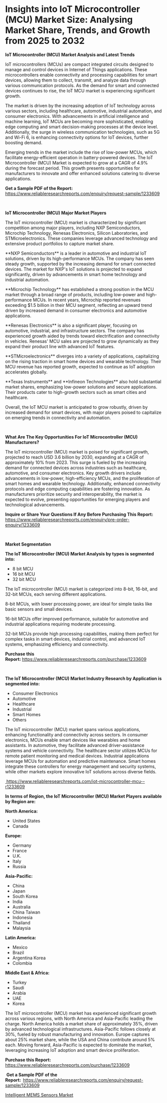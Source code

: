 <p><h1>Insights into IoT Microcontroller (MCU) Market Size: Analysing Market Share, Trends, and Growth from 2025 to 2032</h1></p><p><strong>IoT Microcontroller (MCU) Market Analysis and Latest Trends</strong></p>
<p><p>IoT microcontrollers (MCUs) are compact integrated circuits designed to manage and control devices in Internet of Things applications. These microcontrollers enable connectivity and processing capabilities for smart devices, allowing them to collect, transmit, and analyze data through various communication protocols. As the demand for smart and connected devices continues to rise, the IoT MCU market is experiencing significant growth.</p><p>The market is driven by the increasing adoption of IoT technology across various sectors, including healthcare, automotive, industrial automation, and consumer electronics. With advancements in artificial intelligence and machine learning, IoT MCUs are becoming more sophisticated, enabling edge computing and smart decision-making processes at the device level. Additionally, the surge in wireless communication technologies, such as 5G and Wi-Fi 6, is enhancing connectivity options for IoT devices, further boosting demand.</p><p>Emerging trends in the market include the rise of low-power MCUs, which facilitate energy-efficient operation in battery-powered devices. The IoT Microcontroller (MCU) Market is expected to grow at a CAGR of 4.9% during the forecast period. This growth presents opportunities for manufacturers to innovate and offer enhanced solutions catering to diverse applications.</p></p>
<p><strong>Get a Sample PDF of the Report:&nbsp;</strong> <a href="https://www.reliableresearchreports.com/enquiry/request-sample/1233609?utm_campaign=2296&utm_medium=2&utm_source=Github&utm_content=ia&utm_term=06042025&utm_id=iot-microcontroller-mcu">https://www.reliableresearchreports.com/enquiry/request-sample/1233609</a></p>
<p>&nbsp;</p>
<p><strong>IoT Microcontroller (MCU) Major Market Players</strong></p>
<p><p>The IoT microcontroller (MCU) market is characterized by significant competition among major players, including NXP Semiconductors, Microchip Technology, Renesas Electronics, Silicon Laboratories, and STMicroelectronics. These companies leverage advanced technology and extensive product portfolios to capture market share.</p><p>**NXP Semiconductors** is a leader in automotive and industrial IoT solutions, driven by its high-performance MCUs. The company has seen steady growth, supported by the increasing demand for smart connected devices. The market for NXP's IoT solutions is projected to expand significantly, driven by advancements in smart home technology and industrial automation.</p><p>**Microchip Technology** has established a strong position in the MCU market through a broad range of products, including low-power and high-performance MCUs. In recent years, Microchip reported revenues exceeding $1.5 billion in their MCU segment, reflecting an upward trend driven by increased demand in consumer electronics and automotive applications.</p><p>**Renesas Electronics** is also a significant player, focusing on automotive, industrial, and infrastructure sectors. The company has experienced growth aided by trends toward electrification and connectivity in vehicles. Renesas' MCU sales are projected to grow dynamically as they expand their product line with advanced IoT features.</p><p>**STMicroelectronics** diverges into a variety of applications, capitalizing on the rising traction in smart home devices and wearable technology. Their MCU revenue has reported growth, expected to continue as IoT adoption accelerates globally.</p><p>**Texas Instruments** and **Infineon Technologies** also hold substantial market shares, emphasizing low-power solutions and secure applications. Their products cater to high-growth sectors such as smart cities and healthcare.</p><p>Overall, the IoT MCU market is anticipated to grow robustly, driven by increased demand for smart devices, with major players poised to capitalize on emerging trends in connectivity and automation.</p></p>
<p>&nbsp;</p>
<p><strong>What Are The Key Opportunities For IoT Microcontroller (MCU) Manufacturers?</strong></p>
<p><p>The IoT microcontroller (MCU) market is poised for significant growth, projected to reach USD 3.6 billion by 2030, expanding at a CAGR of approximately 10% from 2023. This surge is fueled by the increasing demand for connected devices across industries such as healthcare, automotive, and consumer electronics. Key growth drivers include advancements in low-power, high-efficiency MCUs, and the proliferation of smart homes and wearable technology. Additionally, enhanced connectivity protocols and edge computing capabilities are fostering innovation. As manufacturers prioritize security and interoperability, the market is expected to evolve, presenting opportunities for emerging players and technological advancements.</p></p>
<p><strong>Inquire or Share Your Questions If Any Before Purchasing This Report:</strong> <a href="https://www.reliableresearchreports.com/enquiry/pre-order-enquiry/1233609?utm_campaign=2296&utm_medium=2&utm_source=Github&utm_content=ia&utm_term=06042025&utm_id=iot-microcontroller-mcu">https://www.reliableresearchreports.com/enquiry/pre-order-enquiry/1233609</a></p>
<p>&nbsp;</p>
<p><strong>Market Segmentation</strong></p>
<p><strong>The IoT Microcontroller (MCU) Market Analysis by types is segmented into:</strong></p>
<p><ul><li>8 bit MCU</li><li>16 bit MCU</li><li>32 bit MCU</li></ul></p>
<p><p>The IoT microcontroller (MCU) market is categorized into 8-bit, 16-bit, and 32-bit MCUs, each serving different applications. </p><p>8-bit MCUs, with lower processing power, are ideal for simple tasks like basic sensors and small devices. </p><p>16-bit MCUs offer improved performance, suitable for automotive and industrial applications requiring moderate processing. </p><p>32-bit MCUs provide high processing capabilities, making them perfect for complex tasks in smart devices, industrial control, and advanced IoT systems, emphasizing efficiency and connectivity.</p></p>
<p><strong>Purchase this Report:&nbsp;</strong><a href="https://www.reliableresearchreports.com/purchase/1233609?utm_campaign=2296&utm_medium=2&utm_source=Github&utm_content=ia&utm_term=06042025&utm_id=iot-microcontroller-mcu">https://www.reliableresearchreports.com/purchase/1233609</a></p>
<p>&nbsp;</p>
<p><strong>The IoT Microcontroller (MCU) Market Industry Research by Application is segmented into:</strong></p>
<p><ul><li>Consumer Electronics</li><li>Automotive</li><li>Healthcare</li><li>Industrial</li><li>Smart Homes</li><li>Others</li></ul></p>
<p><p>The IoT microcontroller (MCU) market spans various applications, enhancing functionality and connectivity across sectors. In consumer electronics, MCUs enable smart devices like wearables and home assistants. In automotive, they facilitate advanced driver-assistance systems and vehicle connectivity. The healthcare sector utilizes MCUs for remote patient monitoring and medical devices. Industrial applications leverage MCUs for automation and predictive maintenance. Smart homes integrate these controllers for energy management and security systems, while other markets explore innovative IoT solutions across diverse fields.</p></p>
<p><a href="https://www.reliableresearchreports.com/iot-microcontroller-mcu--r1233609?utm_campaign=2296&utm_medium=2&utm_source=Github&utm_content=ia&utm_term=06042025&utm_id=iot-microcontroller-mcu">&nbsp;https://www.reliableresearchreports.com/iot-microcontroller-mcu--r1233609</a></p>
<p><strong>In terms of Region, the IoT Microcontroller (MCU) Market Players available by Region are:</strong></p>
<p>
    <p> <strong> North America: </strong>
        <ul>
            <li>United States</li>
            <li>Canada</li>
        </ul>
        </p> 
    <p> <strong> Europe: </strong>
        <ul>
            <li>Germany</li>
            <li>France</li>
            <li>U.K.</li>
            <li>Italy</li>
            <li>Russia</li>
        </ul>
        </p> 
    <p> <strong> Asia-Pacific: </strong>
        <ul>
            <li>China</li>
            <li>Japan</li>
            <li>South Korea</li>
            <li>India</li>
            <li>Australia</li>
            <li>China Taiwan</li>
            <li>Indonesia</li>
            <li>Thailand</li>
            <li>Malaysia</li>
        </ul>
        </p> 
    <p> <strong> Latin America: </strong>
        <ul>
            <li>Mexico</li>
            <li>Brazil</li>
            <li>Argentina Korea</li>
            <li>Colombia</li>
        </ul>
        </p> 
    <p> <strong> Middle East & Africa: </strong>
        <ul>
            <li>Turkey</li>
            <li>Saudi</li>
            <li>Arabia</li>
            <li>UAE</li>
            <li>Korea</li>
        </ul>
    </p>
    </p>
<p><p>The IoT microcontroller (MCU) market has experienced significant growth across various regions, with North America and Asia-Pacific leading the charge. North America holds a market share of approximately 35%, driven by advanced technological infrastructures. Asia-Pacific follows closely at 30%, fueled by robust manufacturing and innovation. Europe captures about 25% market share, while the USA and China contribute around 5% each. Moving forward, Asia-Pacific is expected to dominate the market, leveraging increasing IoT adoption and smart device proliferation.</p></p>
<p><strong>Purchase this Report: </strong><a href="https://www.reliableresearchreports.com/purchase/1233609?utm_campaign=2296&utm_medium=2&utm_source=Github&utm_content=ia&utm_term=06042025&utm_id=iot-microcontroller-mcu">https://www.reliableresearchreports.com/purchase/1233609</a></p>
<p>&nbsp;<strong>Get a Sample PDF of the Report:&nbsp;&nbsp;</strong><a href="https://www.reliableresearchreports.com/enquiry/request-sample/1233609?utm_campaign=2296&utm_medium=2&utm_source=Github&utm_content=ia&utm_term=06042025&utm_id=iot-microcontroller-mcu">https://www.reliableresearchreports.com/enquiry/request-sample/1233609</a></p>
<p><strong></strong></p>
<p><p><a href="https://github.com/oslieselotte2192/Market-Research-Report-List-1/blob/main/intelligent-mems-sensors-market.md?utm_campaign=2296&utm_medium=2&utm_source=Github&utm_content=ia&utm_term=06042025&utm_id=iot-microcontroller-mcu">Intelligent MEMS Sensors Market</a></p></p>